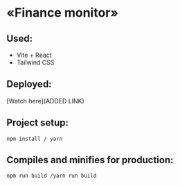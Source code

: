 # «Finance monitor»

## Used:
- Vite + React
- Tailwind CSS

## Deployed:
[Watch here](ADDED LINK)

## Project setup:
```
npm install / yarn
```

## Compiles and minifies for production:
```
npm run build /yarn run build
```
